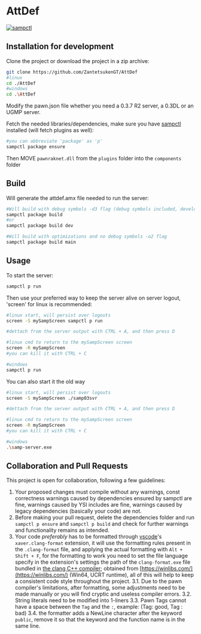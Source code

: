 # AttDef

[![sampctl](https://img.shields.io/badge/sampctl-AttDef-2f2f2f.svg?style=for-the-badge)](https://github.com/ZantetsukenGT/AttDef)

<!--
* Follow [Semantic Versioning](https://semver.org/)
-->

## Installation for development

Clone the project or download the project in a zip archive:

```bash
git clone https://github.com/ZantetsukenGT/AttDef
#linux
cd ./AttDef
#windows
cd .\AttDef
```

Modify the pawn.json file whether you need a 0.3.7 R2 server, a 0.3DL or an UGMP server.

Fetch the needed libraries/dependencies, make sure you have [sampctl](https://github.com/Southclaws/sampctl) installed (will fetch plugins as well):

```bash
#you can abbreviate 'package' as 'p'
sampctl package ensure
```

Then MOVE `pawnraknet.dll` from the `plugins` folder into the `components` folder

## Build

Will generate the attdef.amx file needed to run the server:

```bash
#Will build with debug symbols -d3 flag (debug symbols included, development and for crashdetect to output useful info)
sampctl package build
#or
sampctl package build dev
```

```bash
#Will build with optimizations and no debug symbols -o2 flag
sampctl package build main
```

## Usage

To start the server:

```bash
sampctl p run
```

Then use your preferred way to keep the server alive on server logout, 'screen' for linux is recommended:

```bash
#linux start, will persist over logouts
screen -S mySampScreen sampctl p run

#dettach from the server output with CTRL + A, and then press D 

#linux cmd to return to the mySampScreen screen
screen -R mySampScreen
#you can kill it with CTRL + C

#windows
sampctl p run
```

You can also start it the old way

```bash
#linux start, will persist over logouts
screen -S mySampScreen ./samp03svr

#dettach from the server output with CTRL + A, and then press D 

#linux cmd to return to the mySampScreen screen
screen -R mySampScreen
#you can kill it with CTRL + C

#windows
.\samp-server.exe
```


## Collaboration and Pull Requests

This project is open for collaboration, following a few guidelines:

1. Your proposed changes must compile without any warnings, const correctness warnings caused by dependencies ensured by sampctl are fine, warnings caused by YSI includes are fine, warnings caused by legacy dependencies (basically your code) are not.
2. Before making your pull request, delete the dependencies folder and run `sampctl p ensure` and `sampctl p build` and check for further warnings and functionality remains as intended.
3. Your code *preferably* has to be formatted through [vscode](https://code.visualstudio.com/)'s `xaver.clang-format` extension, it will use the formatting rules present in the `.clang-format` file, and applying the actual formatting with `Alt + Shift + F`, for the formatting to work you need to set the file language specify in the extension's settings the path of the `clang-format.exe` file bundled in [the clang C++ compiler](https://github.com/brechtsanders/winlibs_mingw/releases/download/11.2.0-14.0.0-9.0.0-ucrt-r7/winlibs-x86_64-posix-seh-gcc-11.2.0-llvm-14.0.0-mingw-w64ucrt-9.0.0-r7.7z); obtained from [https://winlibs.com/](https://winlibs.com/) (Win64, UCRT runtime), all of this will help to keep a consistent code style throughout the project.
3.1. Due to the pawn compiler's limitations, after formatting, some adjustments need to be made manually or you will find cryptic and useless compiler errors.
3.2. String literals need to be modified into 1-liners
3.3. Pawn Tags cannot have a space between the `Tag` and the `:`, example: (Tag: good, Tag : bad)
3.4. the formatter adds a NewLine character after the keyword `public`, remove it so that the keyword and the function name is in the same line. 

